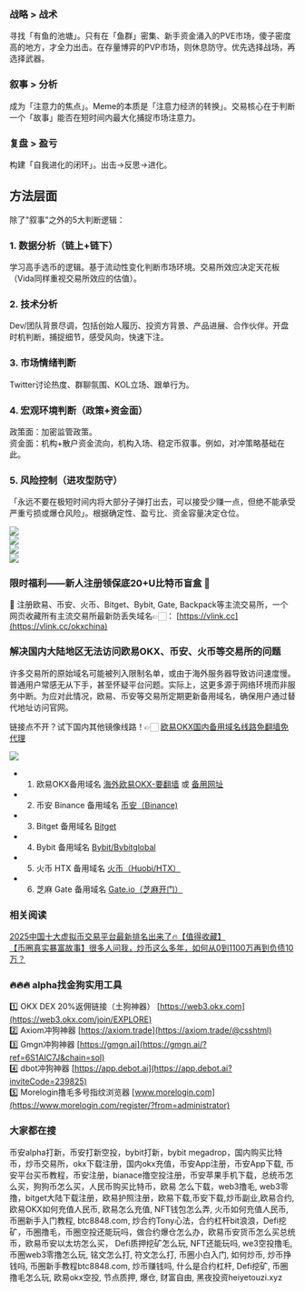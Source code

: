 ### 战略 > 战术  
寻找「有鱼的池塘」。只有在「鱼群」密集、新手资金涌入的PVE市场，傻子密度高的地方，才全力出击。在存量博弈的PVP市场，则休息防守。优先选择战场，再选择武器。

### 叙事 > 分析  
成为「注意力的焦点」。Meme的本质是「注意力经济的转换」。交易核心在于判断一个「故事」能否在短时间内最大化捕捉市场注意力。

### 复盘 > 盈亏  
构建「自我进化的闭环」。出击->反思->进化。

## 方法层面  
除了"叙事"之外的5大判断逻辑：  
### 1. 数据分析（链上+链下）  
学习高手选币的逻辑。基于流动性变化判断市场环境。交易所效应决定天花板（Vida同样重视交易所效应的估值）。  

### 2. 技术分析  
Dev/团队背景尽调，包括创始人履历、投资方背景、产品进展、合作伙伴。开盘时机判断，捕捉细节，感受风向，快速下注。  

### 3. 市场情绪判断  
Twitter讨论热度、群聊氛围、KOL立场、跟单行为。  

### 4. 宏观环境判断（政策+资金面）  
政策面：加密监管政策。  
资金面：机构+散户资金流向，机构入场、稳定币叙事。例如，对冲策略基础在此。  

### 5. 风险控制（进攻型防守）  
「永远不要在极短时间内将大部分子弹打出去，可以接受少赚一点，但绝不能承受严重亏损或爆仓风险」。根据确定性、盈亏比、资金容量决定仓位。  

[![](https://307e939.webp.li/20251012083546866.png)](https://btc8848.com/top-10-exchanges)  
[![](https://307e939.webp.li/20251012083617310.png)](https://btc8848.com/top-10-exchanges)  
[![](https://307e939.webp.li/20251012083639779.png)](https://btc8848.com/top-10-exchanges)  
[![](https://307e939.webp.li/20251012083657901.png)](https://btc8848.com/top-10-exchanges)  

### 限时福利——新人注册领保底20+U比特币盲盒 🎁  
🎁 注册欧易、币安、火币、Bitget、Bybit, Gate, Backpack等主流交易所，一个网页收藏所有主流交易所最新防丢失域名👉🏻： [https://vlink.cc](https://vlink.cc/okxchina)  

### 解决国内大陆地区无法访问欧易OKX、币安、火币等交易所的问题  
许多交易所的原始域名可能被列入限制名单，或由于海外服务器导致访问速度慢。普通用户常感无从下手，甚至怀疑平台问题。实际上，这更多源于网络环境而非服务中断。为应对此情况，欧易、币安等交易所定期更新备用域名，确保用户通过替代地址访问官网。  

链接点不开？试下国内其他镜像线路！👉🏻 [欧易OKX国内备用域名线路免翻墙免代理](https://vlink.cc/okxcn)  

[![](https://307e939.webp.li/20250812124552161.png)](https://vlink.cc/okxcn)  

- 1. 欧易OKX备用域名 [海外欧易OKX-要翻墙](https://www.okx.com/join/18639032) 或 [备用网址](https://www.ouchyi.cc/zh-hans/join/18639032)  
- 2. 币安 Binance 备用域名 [币安（Binance)](https://accounts.binance.com/zh-CN/register?ref=36457687)  
- 3. Bitget 备用域名 [Bitget](https://www.bitget.com/zh-CN/referral/register?from=referral&clacCode=VRNEYUTR)  
- 4. Bybit 备用域名 [Bybit/Bybitglobal](https://www.bybitglobal.com/zh-MY/invite/?ref=VMKORMM)  
- 5. 火币 HTX 备用域名 [火币（Huobi/HTX）](https://www.htx.com/invite/zh-cn/1f?invite_code=whf45223)  
- 6. 芝麻 Gate 备用域名 [Gate.io（芝麻开门）](https://www.gate.io/zh/signup?ref_type=103&ref=A1ERAQ)  

### 相关阅读  
[2025中国十大虚拟币交易平台最新排名出来了🔥【值得收藏】](https://btc8848.com/top-10-exchanges/)  
[【币圈真实暴富故事】很多人问我，炒币这么多年，如何从0到1100万再到负债10万？](https://heiyetouzi.xyz/biquanstory001/)  

### 🔥🔥🔥 alpha找金狗实用工具  
1️⃣ OKX DEX 20%返佣链接（土狗神器） [https://web3.okx.com](https://web3.okx.com/join/EXPLORE)  
2️⃣ Axiom冲狗神器 [https://axiom.trade](https://axiom.trade/@csshtml)  
3️⃣ Gmgn冲狗神器 [https://gmgn.ai](https://gmgn.ai/?ref=6S1AIC7J&chain=sol)  
4️⃣ dbot冲狗神器 [https://app.debot.ai](https://app.debot.ai?inviteCode=239825)  
5️⃣ Morelogin撸毛多号指纹浏览器 [www.morelogin.com](https://www.morelogin.com/register/?from=administrator)  

### 大家都在搜  
币安alpha打新，币安打新空投，bybit打新，bybit megadrop，国内购买比特币，炒币交易所，okx下载注册，国内okx充值，币安App注册，币安App下载, 币安平台买币教程，币安注册，bianace撸空投注册，币安苹果手机下载，总统币怎么买，狗狗币怎么买，人民币购买比特币，欧易 怎么下载，web3撸毛, web3零撸，bitget大陆下载注册，欧易护照注册，欧易下载,币安下载,炒币副业,欧易合约, 欧易OKX如何充值人民币, 欧易怎么充值, NFT钱包怎么弄, 火币如何充值人民币, 币圈新手入门教程, btc8848.com, 炒合约Tony心法，合约杠杆bit浪浪，Defi挖矿，币圈撸毛，币圈空投还能玩吗，做合约爆仓怎么办，欧易币安货币怎么买总统币，欧易币安以太坊怎么买， Defi质押挖矿怎么玩, NFT还能玩吗, we3空投撸毛, 币圈web3零撸怎么玩, 铭文怎么打, 符文怎么打, 币圈小白入门, 如何炒币, 炒币挣钱吗, 币圈新手教程btc8848.com, 炒币赚钱吗, 什么是合约杠杆, Defi挖矿, 币圈撸毛怎么玩, 欧易okx空投, 节点质押, 爆仓, 财富自由, 黑夜投资heiyetouzi.xyz